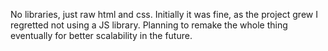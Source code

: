 No libraries, just raw html and css. Initially it was fine, as the project grew I regretted not using a JS library. Planning to remake the whole thing eventually for better scalability in the future.
